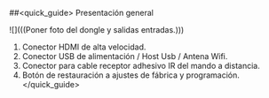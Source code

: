 ##<quick_guide> Presentación general

![](((Poner foto del dongle y salidas entradas.)))

1. Conector HDMI de alta velocidad.
2. Conector USB de alimentación / Host Usb / Antena Wifi.
3. Conector para cable receptor adhesivo IR del mando a distancia.
4. Botón de restauración a ajustes de fábrica y programación.
</quick_guide>
